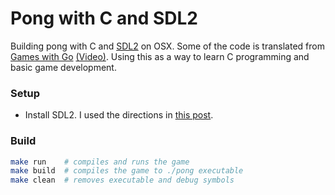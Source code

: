# Pong with C and SDL2

Building pong with C and [SDL2](https://www.libsdl.org/) on OSX.  Some of the code is translated from [Games with
Go](https://gameswithgo.org/) [(Video)](https://www.youtube.com/watch?v=4RAwgmLjdCs&list=PLDZujg-VgQlZUy1iCqBbe5faZLMkA3g2x&index=8).
Using this as a way to learn C programming and basic game development.

### Setup

* Install SDL2. I used the directions in [this post](https://medium.com/@edkins.sarah/set-up-sdl2-on-your-mac-without-xcode-6b0c33b723f7).

### Build
```bash
make run    # compiles and runs the game
make build  # compiles the game to ./pong executable
make clean  # removes executable and debug symbols
```
